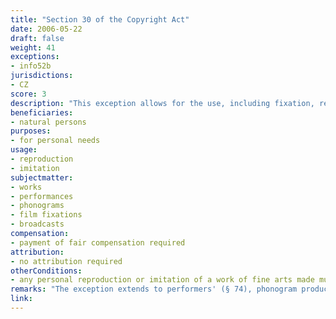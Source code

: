 ```yaml
---
title: "Section 30 of the Copyright Act"
date: 2006-05-22 
draft: false
weight: 41
exceptions:
- info52b
jurisdictions:
- CZ
score: 3
description: "This exception allows for the use, including fixation, reproduction or imitation of a work, for personal needs by a natural person without seeking to achieve direct or indirect economic benefit, unless otherwise specified in the law. A reproduction or imitation of a work of fine arts made by a natural person for their personal use must be always visibly designated as such." 
beneficiaries:
- natural persons
purposes: 
- for personal needs
usage:
- reproduction 
- imitation
subjectmatter:
- works
- performances
- phonograms
- film fixations
- broadcasts
compensation:
- payment of fair compensation required
attribution: 
- no attribution required
otherConditions: 
- any personal reproduction or imitation of a work of fine arts made must always be visibly designated as such
remarks: "The exception extends to performers' (§ 74), phonogram producers' (§ 78), film producers' (§ 82) and broadcasters' (§ 86) rights. Private copies of computer programs and databases are regulated by Section 30(3) of the law."
link: 
---
```

